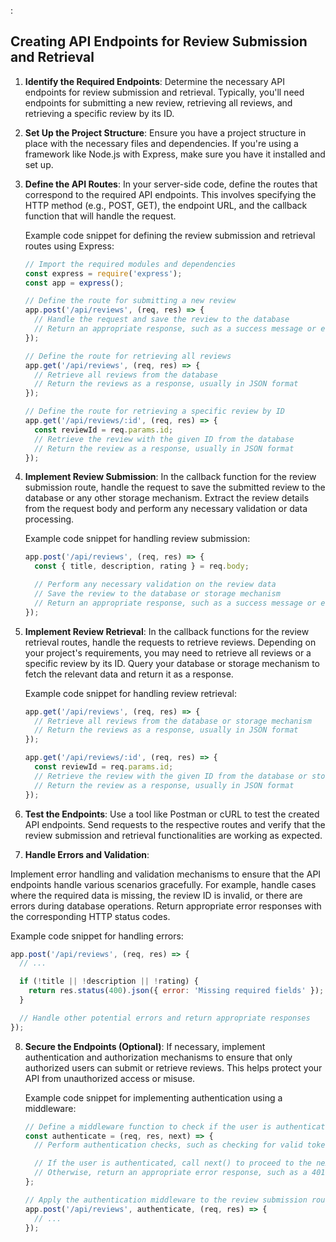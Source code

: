 :

## Creating API Endpoints for Review Submission and Retrieval

1. **Identify the Required Endpoints**: Determine the necessary API endpoints for review submission and retrieval. Typically, you'll need endpoints for submitting a new review, retrieving all reviews, and retrieving a specific review by its ID.

2. **Set Up the Project Structure**: Ensure you have a project structure in place with the necessary files and dependencies. If you're using a framework like Node.js with Express, make sure you have it installed and set up.

3. **Define the API Routes**: In your server-side code, define the routes that correspond to the required API endpoints. This involves specifying the HTTP method (e.g., POST, GET), the endpoint URL, and the callback function that will handle the request.

   Example code snippet for defining the review submission and retrieval routes using Express:

   ```javascript
   // Import the required modules and dependencies
   const express = require('express');
   const app = express();

   // Define the route for submitting a new review
   app.post('/api/reviews', (req, res) => {
     // Handle the request and save the review to the database
     // Return an appropriate response, such as a success message or error
   });

   // Define the route for retrieving all reviews
   app.get('/api/reviews', (req, res) => {
     // Retrieve all reviews from the database
     // Return the reviews as a response, usually in JSON format
   });

   // Define the route for retrieving a specific review by ID
   app.get('/api/reviews/:id', (req, res) => {
     const reviewId = req.params.id;
     // Retrieve the review with the given ID from the database
     // Return the review as a response, usually in JSON format
   });
   ```

4. **Implement Review Submission**: In the callback function for the review submission route, handle the request to save the submitted review to the database or any other storage mechanism. Extract the review details from the request body and perform any necessary validation or data processing.

   Example code snippet for handling review submission:

   ```javascript
   app.post('/api/reviews', (req, res) => {
     const { title, description, rating } = req.body;

     // Perform any necessary validation on the review data
     // Save the review to the database or storage mechanism
     // Return an appropriate response, such as a success message or error
   });
   ```

5. **Implement Review Retrieval**: In the callback functions for the review retrieval routes, handle the requests to retrieve reviews. Depending on your project's requirements, you may need to retrieve all reviews or a specific review by its ID. Query your database or storage mechanism to fetch the relevant data and return it as a response.

   Example code snippet for handling review retrieval:

   ```javascript
   app.get('/api/reviews', (req, res) => {
     // Retrieve all reviews from the database or storage mechanism
     // Return the reviews as a response, usually in JSON format
   });

   app.get('/api/reviews/:id', (req, res) => {
     const reviewId = req.params.id;
     // Retrieve the review with the given ID from the database or storage mechanism
     // Return the review as a response, usually in JSON format
   });
   ```

6. **Test the Endpoints**: Use a tool like Postman or cURL to test the created API endpoints. Send requests to the respective routes and verify that the review submission and retrieval functionalities are working as expected.

7. **Handle Errors and Validation**:

 Implement error handling and validation mechanisms to ensure that the API endpoints handle various scenarios gracefully. For example, handle cases where the required data is missing, the review ID is invalid, or there are errors during database operations. Return appropriate error responses with the corresponding HTTP status codes.

   Example code snippet for handling errors:

   ```javascript
   app.post('/api/reviews', (req, res) => {
     // ...

     if (!title || !description || !rating) {
       return res.status(400).json({ error: 'Missing required fields' });
     }

     // Handle other potential errors and return appropriate responses
   });
   ```

8. **Secure the Endpoints (Optional)**: If necessary, implement authentication and authorization mechanisms to ensure that only authorized users can submit or retrieve reviews. This helps protect your API from unauthorized access or misuse.

   Example code snippet for implementing authentication using a middleware:

   ```javascript
   // Define a middleware function to check if the user is authenticated
   const authenticate = (req, res, next) => {
     // Perform authentication checks, such as checking for valid tokens or session data

     // If the user is authenticated, call next() to proceed to the next middleware or route
     // Otherwise, return an appropriate error response, such as a 401 Unauthorized status code
   };

   // Apply the authentication middleware to the review submission route
   app.post('/api/reviews', authenticate, (req, res) => {
     // ...
   });
   ```
